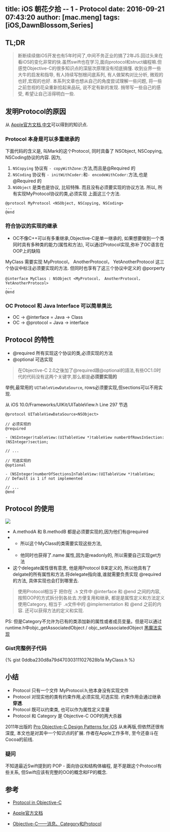 title: iOS 朝花夕拾 -- 1 - Protocol
date: 2016-09-21 07:43:20
author: [mac.meng]
tags: [iOS,DawnBlossom,Series]
---
## TL;DR

> 断断续续做iOS开发也有5年时间了,中间不务正业的搞了2年JS.回过头来在看iOS的变化非常的快.虽然swift也在学习,面向protocol和struct编程嘛.但感觉Objective-C的很多知识点的深层次原理没有彻底搞懂. 收到业界一些大牛的启发和指导, 有人持续写刨根问底系列, 有人做架构对比分析, 微观的也好,宏观的也好. 本系列文章也想从自己的角度尝试理解一些问题, 将一些之前忽视的花朵重新拾起来品玩, 说不定有新的发现. 捎带写一些自己的感受, 希望让自己活得明白一些.

## 发明Protocol的原因

从 [Apple官方文档](https://developer.apple.com/library/content/documentation/Cocoa/Conceptual/ProgrammingWithObjectiveC/WorkingwithProtocols/WorkingwithProtocols.html),[中文](http://wiki.jikexueyuan.com/project/programming-with-objective-c/working-with-protocols.html)可以得到的知识点.

### Protocol 本身是可以多重继承的
下面代码的含义是, 叫Mark的这个Protocol, 同时具备了 NSObject, NSCopying, NSCoding协议的内容. 因为,
1. `NSCopying` 协议有 `- copyWithZone:`方法,而且是@Required 的
2. `NSCoding` 协议有 `- initWithCoder:`和`- encodeWithCoder:`方法,也是@Required 的
3. `NSObject` 是类也是协议, 比较特殊. 而且没有必须要实现的协议方法.
所以, 所有实现MyProtocol协议的类,必须实现 上面这三个方法.

```
@protocol MyProtocol <NSObject, NSCopying, NSCoding>
...
@end
```

### 符合协议的实现的继承
* OC不像C++可以有多重继承,Objective-C是单一继承的, 如果想要做到一个类同时具有多种类的能力(属性和方法), 可以通过Protocol实现,弥补了OC语言在OOP上的缺陷

MyClass 需要实现 MyProtocol， AnotherProtocol， YetAnotherProtocol 这三个协议中标注必须要实现的方法. 但同时也享有了这三个协议中定义的 @porperty
```
@interface MyClass : NSObject <MyProtocol， AnotherProtocol， YetAnotherProtocol>
...
@end
```


### OC Protocol 和 Java Interface 可以简单类比
* OC -> @interface = Java -> Class
* OC -> @protocol = Java -> interface

## Protocol 的特性
* @required 所有实现这个协议的类,必须实现的方法
* @optional 可选实现

> 在Objective-C 2.0之後加了@required跟@optional的語法,有些OC1.0时代的代码没有这两个关键字,那么都是**必须要实现的**

举例,最常用的 `UITableViewDataSource`, rows必须要实现,但sections可以不用实现.

从 iOS 10.0/Frameworks/UIKit/UITableView.h  Line 297 节选
```
@protocol UITableViewDataSource<NSObject>

// 必须实现的
@required

- (NSInteger)tableView:(UITableView *)tableView numberOfRowsInSection:(NSInteger)section;

// ...

// 可选实现的
@optional

- (NSInteger)numberOfSectionsInTableView:(UITableView *)tableView;              // Default is 1 if not implemented

// ...
@end

```

## Protocol 的使用

![](/images/protocol_1.png)

* A.methodA 和 B.methodB 都是必须要实现的,因为他们有@required
* * 所以这个MyClass的类需要实现这些方法,
* * 他同时也获得了.name 属性,因为是readonly的, 所以需要自己实现get方法
* 这个delegate属性很有意思, 他是用Protocol B来定义的, 所以他具有了delgate的所有属性和方法.将delegate指向谁,谁就需要负责实现 @required 的方法, 具体实现也会打到哪里去.

> 使用Protocol相当于 把你在 `.h` 文件中 @interface 和 @end 之间的内容, 按照OOP的方式拆分到各处去.方便复用和继承, 都是是属性定义和方法定义
> 使用Category, 相当于 `.m`文件中的  @implementation 和 @end 之前的内容. 还可以获得方法的定义和实现.

PS: 但是Category不允许为已有的类添加新的属性或者成员变量。但是可以通过runtime.h中objc_getAssociatedObject / objc_setAssociatedObject [黑魔法实现](http://www.cnblogs.com/wupher/archive/2013/01/05/2845338.html)

### Gist完整例子代码
{% gist 0ddba230d8a79d470303111027628b1a MyClass.h %}


## 小结
* Protocol 只有一个文件 MyProtocol.h,他本身没有实现文件
* Protocol 对现实他的类有约束作用,必须实现,可选实现. 约束作用会通过继承**穿透**.
* Protocol 既可以约束类, 也可以作为属性定义变量
* Protocol 和 Category 是 Objective-C OOP的两大杀器

2011年出版的 [Pro Objective-C Design Patterns for iOS](https://www.amazon.com/Pro-Objective-C-Design-Patterns-iOS/dp/1430233303) 从未再版,但依然还很有深度, 本文也是对其中一个知识点的扩展. 作者在Apple工作多年, 至今还奋斗在Cocoa的前线. 

### 疑问
不知道最近Swift提到的 POP - 面向协议和结构体编程, 是不是跟这个Protocol有些关系, 但Swift应该有完整的OO的概念和FP的概念.

## 参考
* [Protocol in Objective-C](http://kaochenlong.com/2010/12/11/protocol-in-objective-c/)

* [Apple官方文档](https://developer.apple.com/library/content/documentation/Cocoa/Conceptual/ProgrammingWithObjectiveC/WorkingwithProtocols/WorkingwithProtocols.html)

* [Objective-C——消息、Category和Protocol](http://www.cnblogs.com/chijianqiang/archive/2012/06/22/objc-category-protocol.html)


